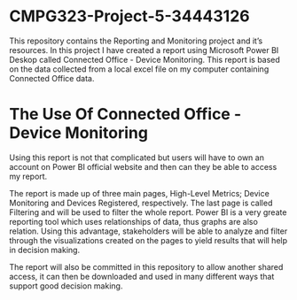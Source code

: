 # CMPG323-Project-5-34443126
This repository contains the Reporting and Monitoring project and it’s resources. In this project I have created a report using Microsoft Power BI Deskop called Connected Office - Device Monitoring. This report is based on the data collected from a local excel file on my computer containing Connected Office data.
# The Use Of Connected Office - Device Monitoring
Using this report is not that complicated but users will have to own an account on Power BI official website and then can they be able to access my report.

The report is made up of three main pages, High-Level Metrics; Device Monitoring and Devices Registered, respectively. The last page is called Filtering and will be used to filter the whole report. Power BI is a very greate reporting tool which uses relationships of data, thus graphs are also relation. Using this advantage, stakeholders will be able to analyze and filter through the visualizations created on the pages to yield results that will help in decision making.

The report will also be committed in this repository to allow another shared access, it can then be downloaded and used in many different ways that support good decision making.
